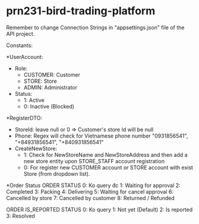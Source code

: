 # prn231-bird-trading-platform

Remember to change Connection Strings in "appsettings.json" file of the API project.

Constants:

*UserAccount:
- Role:
	+ CUSTOMER: Customer
	+ STORE: Store
	+ ADMIN: Administrator
- Status: 
	+ 1: Active
	+ 0: Inactive (Blocked)

*RegisterDTO:
- StoreId: leave null or 0 => Customer's store Id will be null
- Phone: Regex will check for Vietnamese phone number "0931856541", "+84931856541", "+840931856541"
- CreateNewStore:
	+ 1: Check for NewStoreName and NewStoreAddress and then add a new store entity upon STORE_STAFF account registration
	+ 0: For register new CUSTOMER account or STORE account with exist Store (from dropdown list).

*Order Status
ORDER STATUS
0: Ko query đc
1: Waiting for approval
2: Completed
3: Packing
4: Delivering
5: Waiting for cancel approval
6: Cancelled by store
7: Cancelled by customer
8: Returned / Refunded

ORDER IS_REPORTED STATUS
0: Ko query
1: Not yet (Default)
2: Is reported
3: Resolved

